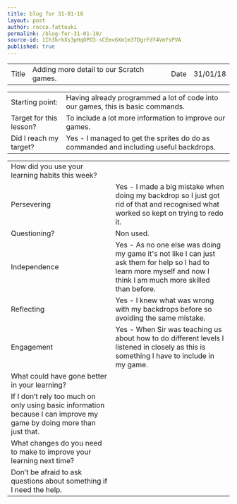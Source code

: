 ```yaml
---
title: blog for 31-01-18
layout: post
author: rocco.fattouki
permalink: /blog-for-31-01-18/
source-id: 1Ih3krkXs3pHqOPO3-sCEmv6Xm1m37DgrFdf4VmYsPVA
published: true
---
```

<table>
  <tr>
    <td>Title</td>
    <td>Adding more detail to our Scratch games.</td>
    <td>Date</td>
    <td>31/01/18</td>
  </tr>
</table>


<table>
  <tr>
    <td>Starting point:</td>
    <td>Having already programmed a lot of code into our games, this is basic commands.</td>
  </tr>
  <tr>
    <td>Target for this lesson?</td>
    <td>To include a lot more information to improve our games.</td>
  </tr>
  <tr>
    <td>Did I reach my target? </td>
    <td>Yes - I managed to get the sprites do do as commanded and including useful backdrops.</td>
  </tr>
</table>


<table>
  <tr>
    <td>How did you use your learning habits this week?</td>
    <td></td>
  </tr>
  <tr>
    <td>Persevering</td>
    <td>Yes - I made a big mistake when doing my backdrop so I just got rid of that and recognised what worked so kept on trying to redo it.</td>
  </tr>
  <tr>
    <td>Questioning?</td>
    <td>Non used.</td>
  </tr>
  <tr>
    <td>Independence</td>
    <td>Yes - As no one else was doing my game it's not like I can just ask them for help so I had to learn more myself and now I think I am much more skilled than before.</td>
  </tr>
  <tr>
    <td>Reflecting</td>
    <td>Yes - I knew what was wrong with my backdrops before so avoiding the same mistake.</td>
  </tr>
  <tr>
    <td>Engagement</td>
    <td>Yes - When Sir was teaching us about how to do different levels I listened in closely as this is something I have to include in my game.</td>
  </tr>
  <tr>
    <td>What could have gone better in your learning?</td>
    <td></td>
  </tr>
  <tr>
    <td>If I don’t rely too much on only using basic information because I can improve my game by doing more than just that.</td>
    <td></td>
  </tr>
  <tr>
    <td>What changes do you need to make to improve your learning next time?</td>
    <td></td>
  </tr>
  <tr>
    <td>Don’t be afraid to ask questions about something if I need the help.</td>
    <td></td>
  </tr>
</table>


